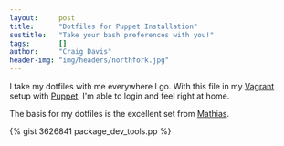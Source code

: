```yaml
---
layout:     post
title:      "Dotfiles for Puppet Installation"
sustitle:   "Take your bash preferences with you!"
tags:       []
author:     "Craig Davis"
header-img: "img/headers/northfork.jpg"
---
```


I take my dotfiles with me everywhere I go. With this file in my [Vagrant][vagrant]
setup with [Puppet][puppet], I'm able to login and feel right at home.

The basis for my dotfiles is the excellent set from [Mathias][mb].

{% gist 3626841 package_dev_tools.pp %}

[vagrant]: http://vagrantup.com/
[puppet]: http://vagrantup.com/v1/docs/provisioners/puppet.html
[mb]: https://github.com/mathiasbynens/dotfiles

